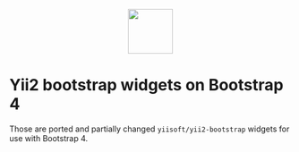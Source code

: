 <p align="center">
    <a href="http://getbootstrap.com/" target="_blank">
        <img src="https://getbootstrap.com/assets/brand/bootstrap-solid.svg" width="80px" height="80px">
    </a>
    <h1>Yii2 bootstrap widgets on Bootstrap 4</h1>
</p>

Those are ported and partially changed `yiisoft/yii2-bootstrap` widgets for use with Bootstrap 4.
